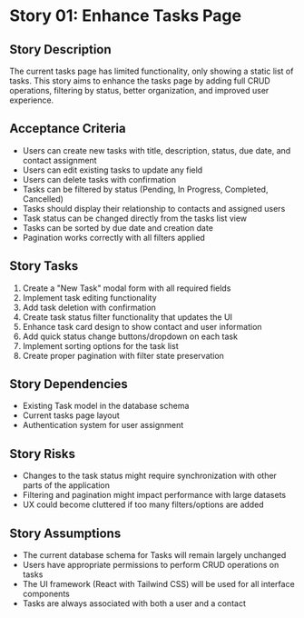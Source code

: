 # Story 01: Enhance Tasks Page

## Story Description

The current tasks page has limited functionality, only showing a static list of tasks. This story aims to enhance the tasks page by adding full CRUD operations, filtering by status, better organization, and improved user experience.

## Acceptance Criteria

- Users can create new tasks with title, description, status, due date, and contact assignment
- Users can edit existing tasks to update any field
- Users can delete tasks with confirmation
- Tasks can be filtered by status (Pending, In Progress, Completed, Cancelled)
- Tasks should display their relationship to contacts and assigned users
- Task status can be changed directly from the tasks list view
- Tasks can be sorted by due date and creation date
- Pagination works correctly with all filters applied

## Story Tasks

1. Create a "New Task" modal form with all required fields
2. Implement task editing functionality
3. Add task deletion with confirmation
4. Create task status filter functionality that updates the UI
5. Enhance task card design to show contact and user information
6. Add quick status change buttons/dropdown on each task
7. Implement sorting options for the task list
8. Create proper pagination with filter state preservation

## Story Dependencies

- Existing Task model in the database schema
- Current tasks page layout
- Authentication system for user assignment

## Story Risks

- Changes to the task status might require synchronization with other parts of the application
- Filtering and pagination might impact performance with large datasets
- UX could become cluttered if too many filters/options are added

## Story Assumptions

- The current database schema for Tasks will remain largely unchanged
- Users have appropriate permissions to perform CRUD operations on tasks
- The UI framework (React with Tailwind CSS) will be used for all interface components
- Tasks are always associated with both a user and a contact
